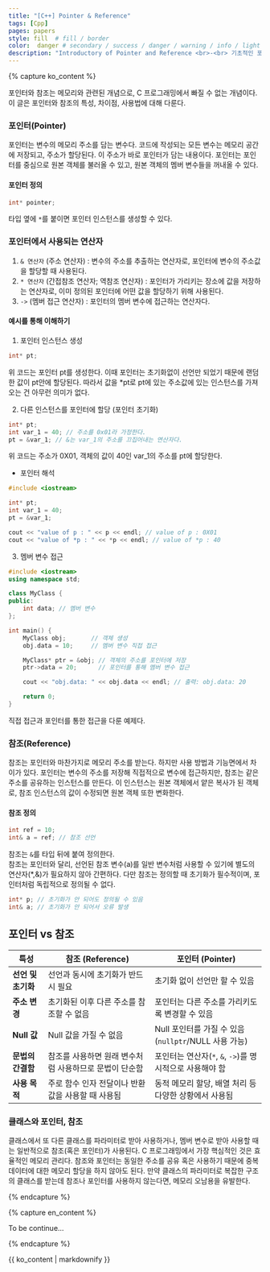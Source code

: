```yaml
---
title: "[C++] Pointer & Reference"
tags: [Cpp]
pages: papers
style: fill  # fill / border 
color:  danger # secondary / success / danger / warning / info / light / dark
description: "Introductory of Pointer and Reference <br>-<br> 기초적인 포인터와 참조"
---
```


<!-- 한국어 콘텐츠 -->
{% capture ko_content %}

포인터와 참조는 메모리와 관련된 개념으로, C 프로그래밍에서 빠질 수 없는 개념이다. 이 글은 포인터와 참조의 특성, 차이점, 사용법에 대해 다룬다.  

### 포인터(Pointer)
포인터는 변수의 메모리 주소를 담는 변수다. 코드에 작성되는 모든 변수는 메모리 공간에 저장되고, 주소가 할당된다. 이 주소가 바로 포인터가 담는 내용이다. 
포인터는 포인터를 중심으로 원본 객체를 불러올 수 있고, 원본 객체의 멤버 변수들을 꺼내올 수 있다. 

#### 포인터 정의  
```cpp
int* pointer;
```
타입 옆에 `*`를 붙이면 포인터 인스턴스를 생성할 수 있다.  

### 포인터에서 사용되는 연산자
1. `& 연산자` (주소 연산자) : 변수의 주소를 추출하는 연산자로, 포인터에 변수의 주소값을 할당할 때 사용된다. 
2. `* 연산자` (간접참조 연산자; 역참조 연산자) : 포인터가 가리키는 장소에 값을 저장하는 연산자로, 이미 정의된 포인터에 어떤 값을 할당하기 위해 사용된다. 
3. `->` (멤버 접근 연산자) : 포인터의 멤버 변수에 접근하는 연산자다.  

#### 예시를 통해 이해하기 

01. 포인터 인스턴스 생성  
```cpp
int* pt;
```
위 코드는 포인터 pt를 생성한다. 이때 포인터는 초기화없이 선언만 되었기 때문에 랜덤한 값이 pt안에 할당된다. 따라서 값을 *pt로 pt에 있는 주소값에 있는 인스턴스를 가져오는 건 아무런 의미가 없다. 


02. 다른 인스턴스를 포인터에 할당 (포인터 초기화)  
```cpp
int* pt;
int var_1 = 40; // 주소를 0x01라 가정한다. 
pt = &var_1; // &는 var_1의 주소를 끄집어내는 연산자다.
```

위 코드는 주소가 0X01, 객체의 값이 40인 var_1의 주소를 pt에 할당한다.  

- 포인터 해석   


```cpp
#include <iostream>

int* pt;
int var_1 = 40; 
pt = &var_1; 

cout << "value of p : " << p << endl; // value of p : 0X01
cout << "value of *p : " << *p << endl; // value of *p : 40
```

03. 멤버 변수 접근  

```cpp
#include <iostream>
using namespace std;

class MyClass {
public:
    int data; // 멤버 변수
};

int main() {
    MyClass obj;       // 객체 생성
    obj.data = 10;     // 멤버 변수 직접 접근

    MyClass* ptr = &obj; // 객체의 주소를 포인터에 저장
    ptr->data = 20;      // 포인터를 통해 멤버 변수 접근

    cout << "obj.data: " << obj.data << endl; // 출력: obj.data: 20

    return 0;
}

```
직접 접근과 포인터를 통한 접근을 다룬 예제다. 


### 참조(Reference)
참조는 포인터와 마찬가지로 메모리 주소를 받는다. 하지만 사용 방법과 기능면에서 차이가 있다. 포인터는 변수의 주소를 저장해 직접적으로 변수에 접근하지만, 참조는 같은 주소를 공유하는 인스턴스를 만든다. 이 인스턴스는 원본 객체에서 얕은 복사가 된 객체로, 참조 인스턴스의 값이 수정되면 원본 객체 또한 변화한다. 

#### 참조 정의  
```cpp
int ref = 10;
int& a = ref; // 참조 선언 
```
참조는 `&`를 타입 뒤에 붙여 정의한다.  
참조는 포인터와 달리, 선언된 참조 변수(a)를 일반 변수처럼 사용할 수 있기에 별도의 연산자(*,&)가 필요하지 않아 간편하다. 다만 참조는 정의할 때 초기화가 필수적이며, 포인터처럼 독립적으로 정의될 수 없다.  

```cpp
int* p; // 초기화가 안 되어도 정의될 수 있음 
int& a; // 초기화가 안 되어서 오류 발생 
```

## 포인터 vs 참조 
<table>
  <thead>
    <tr>
      <th>특성</th>
      <th>참조 (Reference)</th>
      <th>포인터 (Pointer)</th>
    </tr>
  </thead>
  <tbody>
    <tr>
      <td><strong>선언 및 초기화</strong></td>
      <td>선언과 동시에 초기화가 반드시 필요</td>
      <td>초기화 없이 선언만 할 수 있음</td>
    </tr>
    <tr>
      <td><strong>주소 변경</strong></td>
      <td>초기화된 이후 다른 주소를 참조할 수 없음</td>
      <td>포인터는 다른 주소를 가리키도록 변경할 수 있음</td>
    </tr>
    <tr>
      <td><strong>Null 값</strong></td>
      <td>Null 값을 가질 수 없음</td>
      <td>Null 포인터를 가질 수 있음 (<code>nullptr</code>/NULL 사용 가능)</td>
    </tr>
    <tr>
      <td><strong>문법의 간결함</strong></td>
      <td>참조를 사용하면 원래 변수처럼 사용하므로 문법이 단순함</td>
      <td>포인터는 연산자(<code>*</code>, <code>&</code>, <code>-></code>)를 명시적으로 사용해야 함</td>
    </tr>
    <tr>
      <td><strong>사용 목적</strong></td>
      <td>주로 함수 인자 전달이나 반환값을 사용할 때 사용됨</td>
      <td>동적 메모리 할당, 배열 처리 등 다양한 상황에서 사용됨</td>
    </tr>
  </tbody>
</table>

### 클래스와 포인터, 참조  

클래스에서 또 다른 클래스를 파라미터로 받아 사용하거나, 멤버 변수로 받아 사용할 때는 일반적으로 참조(혹은 포인터)가 사용된다. C 프로그래밍에서 가장 핵심적인 것은 효율적인 메모리 관리다. 참조와 포인터는 동일한 주소를 공유 혹은 사용하기 때문에 중복 데이터에 대한 메모리 할당을 하지 않아도 된다. 만약 클래스의 파라미터로 복잡한 구조의 클래스를 받는데 참조나 포인터를 사용하지 않는다면, 메모리 오남용을 유발한다. 

{% endcapture %}

<!-- 영어 콘텐츠 -->
{% capture en_content %}

To be continue...

{% endcapture %}

<div id="content-ko" class="lang-content" data-lang="ko">
  {{ ko_content | markdownify }}
</div>

<div id="content-en" class="lang-content" data-lang="en" style="display: none;">
  {{ en_content | markdownify }}
</div>